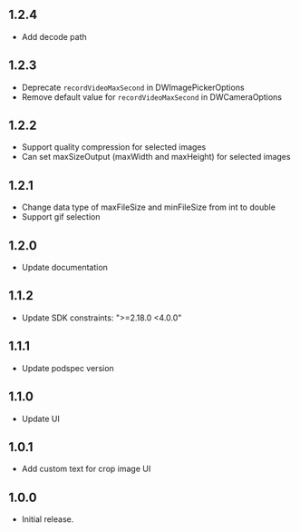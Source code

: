 ## 1.2.4

* Add decode path

## 1.2.3

* Deprecate `recordVideoMaxSecond` in DWImagePickerOptions
* Remove default value for `recordVideoMaxSecond` in DWCameraOptions

## 1.2.2

* Support quality compression for selected images
* Can set maxSizeOutput (maxWidth and maxHeight) for selected images

## 1.2.1

* Change data type of maxFileSize and minFileSize from int to double
* Support gif selection

## 1.2.0

* Update documentation

## 1.1.2

* Update SDK constraints: ">=2.18.0 <4.0.0"

## 1.1.1

* Update podspec version

## 1.1.0

* Update UI

## 1.0.1

* Add custom text for crop image UI

## 1.0.0

* Initial release.
